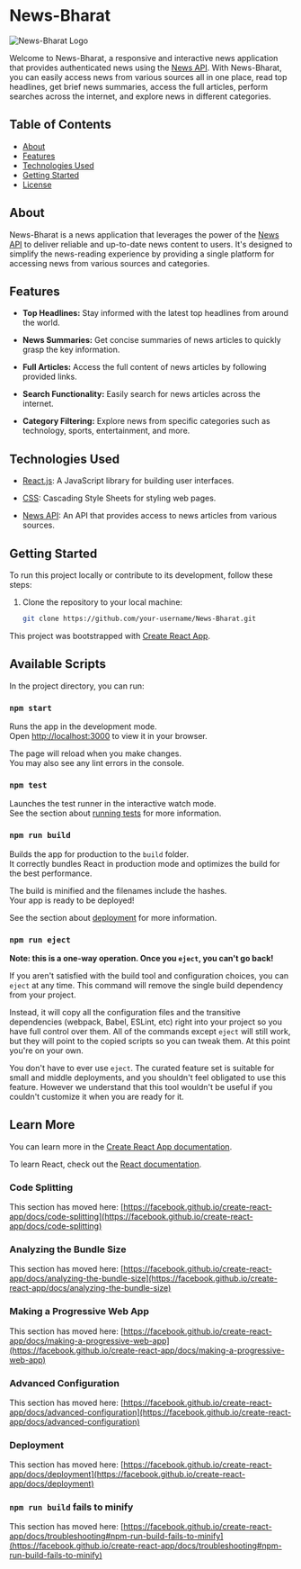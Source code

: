 # News-Bharat

![News-Bharat Logo](link-to-logo.png)

Welcome to News-Bharat, a responsive and interactive news application that provides authenticated news using the [News API](https://newsapi.org/). With News-Bharat, you can easily access news from various sources all in one place, read top headlines, get brief news summaries, access the full articles, perform searches across the internet, and explore news in different categories.

## Table of Contents
- [About](#about)
- [Features](#features)
- [Technologies Used](#technologies-used)
- [Getting Started](#getting-started)
- [License](#license)

## About

News-Bharat is a news application that leverages the power of the [News API](https://newsapi.org/) to deliver reliable and up-to-date news content to users. It's designed to simplify the news-reading experience by providing a single platform for accessing news from various sources and categories.

## Features

- **Top Headlines:** Stay informed with the latest top headlines from around the world.

- **News Summaries:** Get concise summaries of news articles to quickly grasp the key information.

- **Full Articles:** Access the full content of news articles by following provided links.

- **Search Functionality:** Easily search for news articles across the internet.

- **Category Filtering:** Explore news from specific categories such as technology, sports, entertainment, and more.

## Technologies Used

- [React.js](https://reactjs.org/): A JavaScript library for building user interfaces.

- [CSS](https://developer.mozilla.org/en-US/docs/Web/CSS): Cascading Style Sheets for styling web pages.

- [News API](https://newsapi.org/): An API that provides access to news articles from various sources.

## Getting Started

To run this project locally or contribute to its development, follow these steps:

1. Clone the repository to your local machine:

   ```bash
   git clone https://github.com/your-username/News-Bharat.git

This project was bootstrapped with [Create React App](https://github.com/facebook/create-react-app).

## Available Scripts

In the project directory, you can run:

### `npm start`

Runs the app in the development mode.\
Open [http://localhost:3000](http://localhost:3000) to view it in your browser.

The page will reload when you make changes.\
You may also see any lint errors in the console.

### `npm test`

Launches the test runner in the interactive watch mode.\
See the section about [running tests](https://facebook.github.io/create-react-app/docs/running-tests) for more information.

### `npm run build`

Builds the app for production to the `build` folder.\
It correctly bundles React in production mode and optimizes the build for the best performance.

The build is minified and the filenames include the hashes.\
Your app is ready to be deployed!

See the section about [deployment](https://facebook.github.io/create-react-app/docs/deployment) for more information.

### `npm run eject`

**Note: this is a one-way operation. Once you `eject`, you can't go back!**

If you aren't satisfied with the build tool and configuration choices, you can `eject` at any time. This command will remove the single build dependency from your project.

Instead, it will copy all the configuration files and the transitive dependencies (webpack, Babel, ESLint, etc) right into your project so you have full control over them. All of the commands except `eject` will still work, but they will point to the copied scripts so you can tweak them. At this point you're on your own.

You don't have to ever use `eject`. The curated feature set is suitable for small and middle deployments, and you shouldn't feel obligated to use this feature. However we understand that this tool wouldn't be useful if you couldn't customize it when you are ready for it.

## Learn More

You can learn more in the [Create React App documentation](https://facebook.github.io/create-react-app/docs/getting-started).

To learn React, check out the [React documentation](https://reactjs.org/).

### Code Splitting

This section has moved here: [https://facebook.github.io/create-react-app/docs/code-splitting](https://facebook.github.io/create-react-app/docs/code-splitting)

### Analyzing the Bundle Size

This section has moved here: [https://facebook.github.io/create-react-app/docs/analyzing-the-bundle-size](https://facebook.github.io/create-react-app/docs/analyzing-the-bundle-size)

### Making a Progressive Web App

This section has moved here: [https://facebook.github.io/create-react-app/docs/making-a-progressive-web-app](https://facebook.github.io/create-react-app/docs/making-a-progressive-web-app)

### Advanced Configuration

This section has moved here: [https://facebook.github.io/create-react-app/docs/advanced-configuration](https://facebook.github.io/create-react-app/docs/advanced-configuration)

### Deployment

This section has moved here: [https://facebook.github.io/create-react-app/docs/deployment](https://facebook.github.io/create-react-app/docs/deployment)

### `npm run build` fails to minify

This section has moved here: [https://facebook.github.io/create-react-app/docs/troubleshooting#npm-run-build-fails-to-minify](https://facebook.github.io/create-react-app/docs/troubleshooting#npm-run-build-fails-to-minify)
